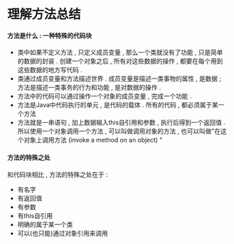 # 理解方法总结

#### 方法是什么 : 一种特殊的代码块

* 类中如果不定义方法 , 只定义成员变量 , 那么一个类就没有了功能 , 只是简单的数据的封装 . 创建一个对象之后 , 所有对这些数据的操作 , 都要在每个用到这些数据的地方写代码 . 
* 类通过成员变量和方法描述世界 . 成员变量是描述一类事物的属性 , 是数据 ; 方法是描述一类事务的行为和功能 , 是对数据的操作 . 
* 方法中的代码可以通过操作一个对象的成员变量 , 完成一个功能 . 
* 方法是Java中代码执行的单元 , 是代码的载体 . 所有的代码 , 都必须属于某一个方法
* 方法就是一串语句 , 加上数据输入this自引用和参数 , 执行后得到一个返回值 . 所以使用一个对象调用一个方法 , 可以叫做调用对象的方法 , 也可以叫做"在这个对象上调用方法 \(invoke a method on an object\) "

#### 方法的特殊之处

和代码块相比 , 方法的特殊之处在于 : 

* 有名字
* 有返回值
* 有参数
* 有this自引用
* 明确的属于某一个类
* 可以\(也只能\)通过对象引用来调用



